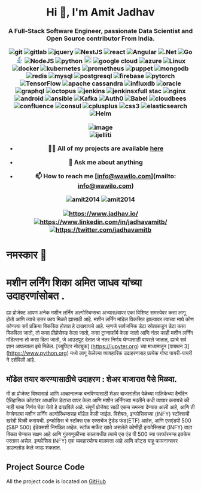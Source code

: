 <!--
**amit2014/amit2014** is a ✨ _special_ ✨ repository because its `README.md` (this file) appears on your GitHub profile.

Here are some ideas to get you started:

- 🔭 I’m Full-Stack Software Engineer and Data-Scientist
- 🌱 I’m currently learning 
- 👯 I’m looking to collaborate on ...
- 🤔 I’m looking for help with ...
- 💬 Ask me about ...
- 📫 How to reach me: 
  -
- 😄 Pronouns: ...
- ⚡ Fun fact: ...
-->
<h1 align="center">Hi 👋, I'm Amit Jadhav </h1>
<h3 align="center">A Full-Stack Software Engineer, passionate Data Scientist and Open Source contributor From India.
<p align="center">
 <img src="https://img.icons8.com/color/48/000000/git.png" alt="git" width="20" height="20"/> 
 <img src="https://img.icons8.com/color/48/000000/gitlab.png" alt="gitlab" width="20" height="20"/>
 <img src="https://github.com/simple-icons/simple-icons/blob/develop/icons/jquery.svg" alt="jquery"  width="20" height="20" />
 <img src="https://github.com/simple-icons/simple-icons/blob/develop/icons/nestjs.svg" alt="NestJS"  width="20" height="20" />
 <img src="https://img.icons8.com/plasticine/48/000000/react.png" alt="react" width="20" height="20" />
 <img src="https://img.icons8.com/color/48/000000/angularjs.png" alt="Angular" width="20" height="20"/>
 <img src="https://github.com/simple-icons/simple-icons/blob/develop/icons/dot-net.svg" alt=".Net" width="20" height="20"/> 
 <img src="https://github.com/simple-icons/simple-icons/blob/develop/icons/go.svg" alt="Go" width="20" height="20"/> 
 <img src="https://github.com/simple-icons/simple-icons/blob/develop/icons/java.svg" alt="JAVA" width="20" height="20"/> 
 <img src="https://img.icons8.com/color/48/000000/nodejs.png" alt="NodeJS" width="20" height="20"/> 
 <img src="https://img.icons8.com/color/48/000000/python.png" alt="python" width="20" height="20"/>
 <img src="https://github.com/simple-icons/simple-icons/blob/develop/icons/amazonaws.svg" width="20" height="20" /> 
 <img src="https://img.icons8.com/color/48/000000/google-cloud-platform.png" alt="google cloud"  width="20" height="20" /> 
 <img src="https://img.icons8.com/color/48/000000/azure-1.png" alt="azure"  width="20" height="20" />
 <img src="https://img.icons8.com/color/48/000000/linux.png" alt="Linux"  width="20" height="20" />
 <img src="https://img.icons8.com/color/48/000000/docker.png" alt="docker"  width="20" height="20" /> 
 <img src="https://img.icons8.com/color/48/000000/kubernetes.svg" alt="kubernetes"  width="20" height="20" /> 
 <img src="https://github.com/simple-icons/simple-icons/blob/develop/icons/prometheus.svg" alt="prometheus" width="20" height="20" /> 
 <img src="https://github.com/simple-icons/simple-icons/blob/develop/icons/puppet.svg" alt="puppet" width="20" height="20" /> 
 <img src="https://img.icons8.com/color/48/000000/mongodb.svg" alt="mongodb"  width="20" height="20" /> 
 <img src="https://img.icons8.com/color/48/000000/redis.svg" alt="redis"  width="20" height="20" /> 
 <img src="https://img.icons8.com/ios-filled/50/000000/mysql-logo.png" alt="mysql"  width="20" height="20" /> 
 <img src="https://img.icons8.com/color/48/000000/postgreesql.svg" alt="postgresql"  width="20" height="20" /> 
 <img src="https://img.icons8.com/color/48/000000/firebase.svg" alt="firebase"  width="20" height="20" /> 
 <img src="https://github.com/simple-icons/simple-icons/blob/develop/icons/pytorch.svg" alt="pytorch"  width="20" height="20" /> 
 <img src="https://github.com/simple-icons/simple-icons/blob/develop/icons/tensorflow.svg" alt="TensorFlow"  width="20" height="20" /> 
 <img src="https://github.com/simple-icons/simple-icons/blob/develop/icons/apachecassandra.svg" alt="apache cassandra"  width="20" height="20" /> 
 <img src="https://github.com/simple-icons/simple-icons/blob/develop/icons/influxdb.svg" alt="influxdb"  width="20" height="20" /> 
 <img src="https://img.icons8.com/color/64/000000/oracle-logo.png" alt="oracle"  width="20" height="20" /> 
 <img src="https://img.icons8.com/color/48/000000/graphql.svg" alt="graphql"  width="20" height="20" /> 
 <img src="https://github.com/simple-icons/simple-icons/blob/develop/icons/octopusdeploy.svg" alt="octopus"  width="20" height="20" /> 
 <img src="https://img.icons8.com/color/48/000000/jenkins.png" alt="jenkins"  width="20" height="20" /> 
 <img src="https://github.com/simple-icons/simple-icons/blob/develop/icons/jenkinsx.svg" alt="jenkinsxfull stac"  width="20" height="20" /> 
 <img src="https://img.icons8.com/color/48/000000/nginx.png" alt="nginx"  width="20" height="20" />
 <img src="https://img.icons8.com/fluent/48/000000/android-os.png" alt="android"  width="20" height="20" />
 <img src="https://github.com/simple-icons/simple-icons/blob/develop/icons/ansible.svg" alt="ansible"  width="20" height="20" /> 
 <img src="https://github.com/simple-icons/simple-icons/blob/develop/icons/apachekafka.svg" alt="Kafka"  width="20" height="20" />
 <img src="https://github.com/simple-icons/simple-icons/blob/develop/icons/auth0.svg" alt="Auth0"  width="20" height="20" />
 <img src="https://img.icons8.com/dusk/48/000000/babel.svg" alt="Babel" width="20" height="20" />
 <img src="https://github.com/simple-icons/simple-icons/blob/develop/icons/cloudbees.svg" alt="cloudbees"  width="20" height="20" />
 <img src="https://github.com/simple-icons/simple-icons/blob/develop/icons/confluence.svg" alt="confluence"  width="20" height="20" />
 <img src="https://github.com/simple-icons/simple-icons/blob/develop/icons/consul.svg" alt="consul"  width="20" height="20" />
 <img src="https://img.icons8.com/color/48/000000/c-plus-plus-logo.png" alt="cplusplus"  width="20" height="20" />
 <img src="https://img.icons8.com/dusk/48/000000/css3.png" alt="css3"  width="20" height="20" />
 <img src="https://img.icons8.com/color/48/000000/elasticsearch.png" alt="elasticsearch"  width="20" height="20" />
 <img src="https://github.com/simple-icons/simple-icons/blob/develop/icons/helm.svg" alt="Helm"  width="20" height="20" />
</p>

![image](https://github.com/saadeghi/saadeghi/blob/master/dino.gif)<br>
 <img src="https://komarev.com/ghpvc/?username=ijelliti" alt="ijelliti" />

- 👨‍💻 All of my projects are available [here](https://github.com/amit2014?tab=repositories)

- 💬 Ask me about **anything**

- 📫 How to reach me **[info@wawilo.com](mailto: info@wawilo.com)**



<p align="center"> 
  <img src="https://github-readme-stats.vercel.app/api?username=amit2014&show_icons=true" alt="amit2014" />
    <img src="https://github-readme-stats.vercel.app/api/top-langs/?username=amit2014&layout=compact" alt="amit2014" />

</p>


<p align="center">
  <a href="https://www.jadhav.io/" target="blank"><img align="center" src="https://img.icons8.com/color/48/000000/domain--v1.png" alt="https://www.jadhav.io/" height="32" width="32" /></a>
<a href="https://www.linkedin.com/in/jadhavamitb/" target="blank"><img align="center" src="https://img.icons8.com/color/48/000000/linkedin.png" alt="https://www.linkedin.com/in/jadhavamitb/" height="32" width="32" /></a>
 <a href="https://twitter.com/jadhavamitb" target="blank"><img align="center" src="https://img.icons8.com/color/48/000000/twitter.png" alt="https://twitter.com/jadhavamitb" height="32" width="32" /></a>

</p>

# नमस्कार  👋

# मशीन लर्निंग शिका अमित जाधव यांच्या उदाहरणांसोबत .

 ह्या प्रोजेक्ट आपण अनेक मशीन लर्निंग अल्गोरिथम्सचा अभ्यास/वापर एका विशिष्ट समस्येवर कसा लागू होतो आणि त्याचे उत्तर काय मिळते ह्यासाठी आहे.
 मशीन लर्निंग मॉडेल विकसित झाल्यावर त्याच्या माघे  कोण कोणत्या सर्व प्रक्रिया विकसित होतात हे दाखवायचे आहे. म्हणजे सार्वजनिक डेटा स्रोताकडून डेटा कसा मिळविला जातो, तो कसा प्रीप्रोसेस्ड केला जातो, कसा ट्रान्सफॉर्म केला जातो आणि नंतर काही मशीन लर्निंग मॉडेल्सना तो कसा दिला जातो,  जे आउटपुट देतात जे नंतर निर्णय घेण्यासाठी वापरले जातात, ह्याचे सर्व ज्ञान आपल्याला इथे मिळेल. [ज्युपिटर नोटबुक] (https://jupyter.org) च्या माध्यमातून [पायथन 3] (https://www.python.org) मध्ये लागू केलेल्या व्यावहारिक उदाहरणासह प्रत्येक गोष्ट पायरी-पायरी ने दर्शविली आहे.


## मॉडेल तयार करण्यासाठीचे उदाहरण : शेअर बाजारात पैसे मिळवा.

मी हा प्रोजेक्ट  विश्वासार्ह आणि आव्हानात्मक बनविण्यासाठी  शेअर बाजारातील वेळेच्या मालिकेच्या दैनंदिन ऐतिहासिक कोटांवर आधारित डेटाचा वापर केला  आणि मशीन लर्निंगच्या मदतीने कधी व्यापार करायचे की नाही याचा निर्णय घेता येतो हे दाखविले आहे. संपूर्ण प्रोजेक्ट साठी एकच समस्या देण्यात आली आहे, आणि ती वेगवेगळ्या मशीन लर्निंग अल्गोरिथम्ससह  मॉडेल केली जाईल. विशेषतः, इन्फोसिसच्या (INFY) स्टॉक्सची खरेदी विक्री करायची. इन्फोसिस चे स्टॉक्स एक एक्सचेंज ट्रेडेड फंड(ETF) आहेत, आणि एसएंडपी 500 (S&P 500) इंडेक्सशी निगडित आहेत. स्टॉक मार्केट खाते असलेले कोणीही इन्फोसिसचा (INFY) वाटा विकत घेण्यास सक्षम आहे आणि गुंतवणूकीच्या कालावधीत त्याचे एस एंड पी 500 च्या परफॉरमन्स इतकेच परतावा असेल. इन्फोसिस INFY) एक व्यवहारयोग्य मालमत्ता आहे आणि कोट्स याहू फायनान्सवर डाउनलोड केले जाऊ शकतात.

## Project Source Code

All the project code is located on [GitHub](https://github.com/amit2014/ml_algo_tour)
